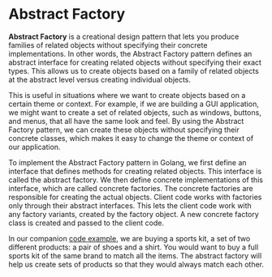 # Abstract Factory
**Abstract Factory** is a creational design pattern that lets you produce families of related objects without specifying their concrete implementations. In other words, the Abstract Factory pattern defines an abstract interface for creating related objects without specifying their exact types. This allows us to create objects based on a family of related objects at the abstract level versus creating individual objects.

This is useful in situations where we want to create objects based on a certain theme or context. For example, if we are building a GUI application, we might want to create a set of related objects, such as windows, buttons, and menus, that all have the same look and feel. By using the Abstract Factory pattern, we can create these objects without specifying their concrete classes, which makes it easy to change the theme or context of our application.

To implement the Abstract Factory pattern in Golang, we first define an interface that defines methods for creating related objects. This interface is called the abstract factory. We then define concrete implementations of this interface, which are called concrete factories. The concrete factories are responsible for creating the actual objects. Client code works with factories only through their abstract interfaces. This lets the client code work with any factory variants, created by the factory object. A new concrete factory class is created and passed to the client code.

In our companion [code example](/SoftwareDevelopmentDesignPrinciples/AbstractFactory), we are buying a sports kit, a set of two different products: a pair of shoes and a shirt. You would want to buy a full sports kit of the same brand to match all the items. The abstract factory will help us create sets of products so that they would always match each other.